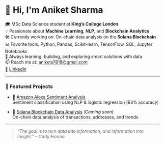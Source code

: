 # 👋 Hi, I'm Aniket Sharma

🎓 MSc Data Science student at **King’s College London**  
💡 Passionate about **Machine Learning**, **NLP**, and **Blockchain Analytics**  
🛠️ Currently working on: On-chain data analysis on the **Solana Blockchain**  
📊 Favorite tools: Python, Pandas, Scikit-learn, TensorFlow, SQL, Jupyter Notebooks  
🌱 Always learning, building, and exploring smart solutions with data  
📫 Reach me at: [anikets7818@gmail.com](mailto:anikets7818@gmail.com)  
🔗 [LinkedIn](https://www.linkedin.com/in/aniketsharma-ds/)

---

### 📌 Featured Projects
- 🧠 [Amazon Alexa Sentiment Analysis](https://github.com/Aniket381/Amazon-Alexa-Reviews)  
  Sentiment classification using NLP & logistic regression (93% accuracy)

- 🚀 [Solana Blockchain Data Analysis](#) *(Coming soon)*  
  On-chain data analysis of transactions, addresses, and trends

---

> *“The goal is to turn data into information, and information into insight.” – Carly Fiorina*
